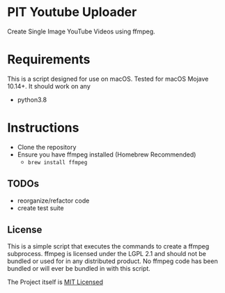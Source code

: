 # PIT Youtube Uploader
Create Single Image YouTube Videos using ffmpeg. 

# Requirements
This is a script designed for use on macOS. Tested for macOS Mojave 10.14+. It should work on any 
* python3.8

# Instructions
- Clone the repository
- Ensure you have ffmpeg installed (Homebrew Recommended)
  - `brew install ffmpeg`

## TODOs
- reorganize/refactor code
- create test suite

## License
This is a simple script that executes the commands to create a ffmpeg subprocess. ffmpeg is licensed under the LGPL 2.1 and should not be bundled or used for in any distributed product. No ffmpeg code has been bundled or will ever be bundled in with this script. 

The Project itself is [MIT Licensed](/license)
